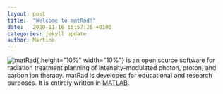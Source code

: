 ```yaml
---
layout: post
title:  "Welcome to matRad!"
date:   2020-11-16 15:57:26 +0100
categories: jekyll update
author: Martina
---
```



![matRad](https://rawgit.com/wiki/e0404/matRad/images/matrad_blank.svg){:height="10%" width="10%"} is an open source software for radiation treatment planning of intensity-modulated photon, proton, and carbon ion therapy. matRad is developed for educational and research purposes. It is entirely written in [MATLAB](http://www.mathworks.com/products/matlab).



